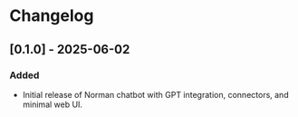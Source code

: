 # Changelog

## [0.1.0] - 2025-06-02
### Added
- Initial release of Norman chatbot with GPT integration, connectors, and minimal web UI.
